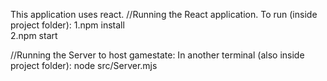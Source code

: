 This application uses react. 
//Running the React application.
To run (inside project folder):
1.npm install <br/>
2.npm start <br/>

//Running the Server to host gamestate:
In another terminal (also inside project folder): 
node src/Server.mjs
